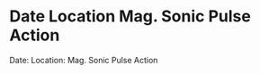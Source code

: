 # Date                            Location                Mag.                    Sonic Pulse Action

Date:                            Location:                Mag.                    Sonic Pulse Action